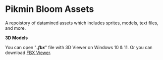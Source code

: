 # Pikmin Bloom Assets

A repoistory of datamined assets which includes sprites, models, text files, and more.

**3D Models**

You can open "***.fbx***" file with 3D Viewer on Windows 10 & 11. Or you can download  [FBX Viewer](https://www.autodesk.com/products/fbx/fbx-review).
